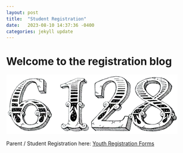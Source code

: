 ```yaml
---
layout: post
title:  "Student Registration"
date:   2023-08-10 14:37:36 -0400
categories: jekyll update
---
```

<body>
    <h1>Welcome to the registration blog</h1>
    <img src="/_assets/images/6128.png" alt="6128">
    <p>Parent / Student Registration here: <a href="https://www.firstinspires.org/resource-library/youth-registration-system">Youth Registration Forms</a></p>
</body>

<!-- # Welcome to the registration blog

![6128](/_assets/images/6128.png)

Parent / Student Registration starts here: [Youth Registration Forms][FIRSTregforms]
-->

[FIRSTregforms]: https://www.firstinspires.org/resource-library/youth-registration-system
